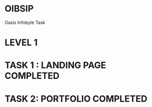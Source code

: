 # OIBSIP
Oasis Infobyte Task 


# LEVEL 1

# TASK 1 : LANDING PAGE COMPLETED

# TASK 2: PORTFOLIO COMPLETED
